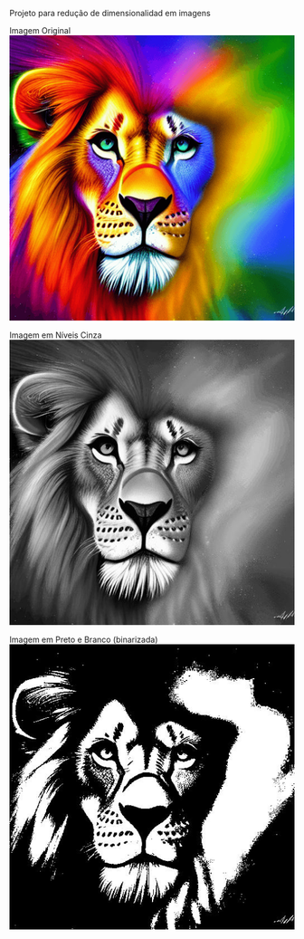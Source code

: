 Projeto para redução de dimensionalidad em imagens

Imagem Original
![](.\leao.png)

Imagem em Níveis Cinza
![](.\imagem_cinza.jpg)

Imagem em Preto e Branco (binarizada)
![](.\imagem_binaria.jpg)